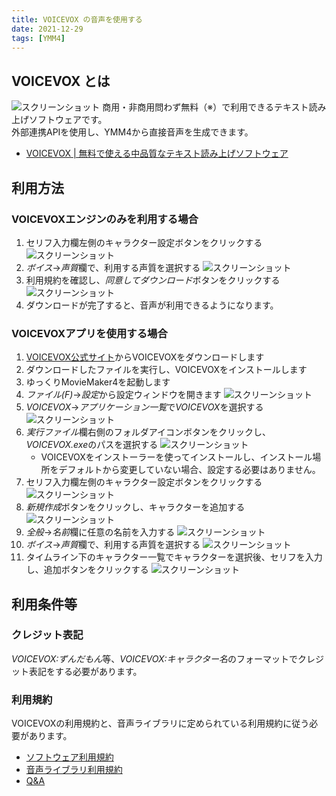 ```yaml
---
title: VOICEVOX の音声を使用する
date: 2021-12-29
tags: [YMM4]
---
```

## VOICEVOX とは
![スクリーンショット](VOICEVOXを使用する_0639.png)
商用・非商用問わず無料（※）で利用できるテキスト読み上げソフトウェアです。  
外部連携APIを使用し、YMM4から直接音声を生成できます。  
- [VOICEVOX | 無料で使える中品質なテキスト読み上げソフトウェア](https://voicevox.hiroshiba.jp/)

## 利用方法
### VOICEVOXエンジンのみを利用する場合
1. セリフ入力欄左側のキャラクター設定ボタンをクリックする
![スクリーンショット](VOICEVOXを使用する_3217.png)
1. *ボイス*→*声質*欄で、利用する声質を選択する
![スクリーンショット](VOICEVOXを使用する_2504.png)
1. 利用規約を確認し、*同意してダウンロード*ボタンをクリックする
![スクリーンショット](VOICEVOXを使用する_2710.png)
1. ダウンロードが完了すると、音声が利用できるようになります。

### VOICEVOXアプリを使用する場合
1. [VOICEVOX公式サイト](https://voicevox.hiroshiba.jp/)からVOICEVOXをダウンロードします
1. ダウンロードしたファイルを実行し、VOICEVOXをインストールします
1. ゆっくりMovieMaker4を起動します
1. *ファイル(F)*→*設定*から設定ウィンドウを開きます
![スクリーンショット](VOICEVOXを使用する_1253.png)
1. *VOICEVOX*→*アプリケーション一覧*で*VOICEVOX*を選択する
![スクリーンショット](VOICEVOXを使用する_5118.png)
1. *実行ファイル*欄右側のフォルダアイコンボタンをクリックし、*VOICEVOX.exe*のパスを選択する
![スクリーンショット](VOICEVOXを使用する_5322.png)
   - VOICEVOXをインストーラーを使ってインストールし、インストール場所をデフォルトから変更していない場合、設定する必要はありません。
1. セリフ入力欄左側のキャラクター設定ボタンをクリックする
![スクリーンショット](VOICEVOXを使用する_3217.png)
1. *新規作成*ボタンをクリックし、キャラクターを追加する
![スクリーンショット](VOICEVOXを使用する_3412.png)
1. *全般*→*名前*欄に任意の名前を入力する
![スクリーンショット](VOICEVOXを使用する_3523.png)
1. *ボイス*→*声質*欄で、利用する声質を選択する
![スクリーンショット](VOICEVOXを使用する_2504.png)
1. タイムライン下のキャラクター一覧でキャラクターを選択後、セリフを入力し、追加ボタンをクリックする
![スクリーンショット](CeVIOを使用する_3911.png)

## 利用条件等
### クレジット表記
*VOICEVOX:ずんだもん*等、*VOICEVOX:キャラクター名*のフォーマットでクレジット表記をする必要があります。  

### 利用規約
VOICEVOXの利用規約と、音声ライブラリに定められている利用規約に従う必要があります。
- [ソフトウェア利用規約](https://voicevox.hiroshiba.jp/term)
- [音声ライブラリ利用規約](https://voicevox.hiroshiba.jp/#characters)
- [Q&A](https://voicevox.hiroshiba.jp/qa)